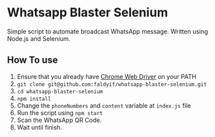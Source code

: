# Whatsapp Blaster Selenium

Simple script to automate broadcast WhatsApp message. Written using Node.js and Selenium.

## How To use

1. Ensure that you already have [Chrome Web Driver](https://chromedriver.chromium.org/downloads) on your PATH
2. `git clone git@github.com:faldyif/whatsapp-blaster-selenium.git`
3. `cd whatsapp-blaster-selenium`
4. `npm install`
5. Change the `phoneNumbers` and `content` variable at `index.js` file
6. Run the script using `npm start`
7. Scan the WhatsApp QR Code.
8. Wait until finish.
